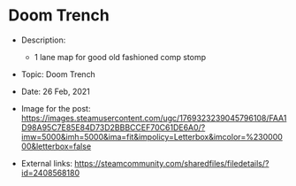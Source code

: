# Doom Trench

- Description:
    - 1 lane map for good old fashioned comp stomp

- Topic: Doom Trench

- Date: 26 Feb, 2021

- Image for the post: https://images.steamusercontent.com/ugc/1769323239045796108/FAA1D98A95C7E85E84D73D2BBBCCEF70C61DE6A0/?imw=5000&imh=5000&ima=fit&impolicy=Letterbox&imcolor=%23000000&letterbox=false

- External links: https://steamcommunity.com/sharedfiles/filedetails/?id=2408568180 

